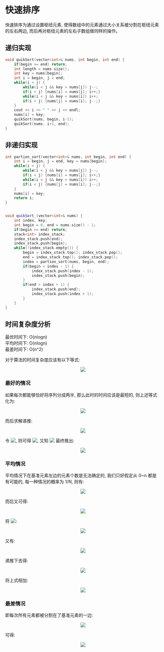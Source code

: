 # 快速排序

快速排序为通过设置枢纽元素, 使得数组中的元素通过大小关系被分割在枢纽元素的左右两边, 而后再对枢纽元素的左右子数组做同样的操作。

## 递归实现

```c++
void quikSort(vector<int>& nums, int begin, int end) {
    if(begin >= end) return;
    int length = nums.size();
    int key = nums[begin];
    int i = begin, j = end;
    while(i < j) {
        while(i < j && key > nums[j]) j--;
        if(i < j) {nums[i] = nums[j]; i++;}
        while(i < j && key < nums[i]) i++;
        if(i < j) {nums[j] = nums[i]; j--;}
    }
    cout << i << " " << j << endl;
    nums[i] = key;
    quikSort(nums, begin, i-1);
    quikSort(nums, i+1, end);
}
```

## 非递归实现

```c++
int partion_sort(vector<int>& nums, int begin, int end) {
    int i = begin, j = end, key = nums[begin];
    while(i < j) {
        while(i < j && key > nums[j]) j--;
        if(i < j) {nums[i] = nums[j]; i++;}
        while(i < j && key < nums[i]) i++;
        if(i < j) {nums[j] = nums[i]; j--;}
    }
    nums[i] = key;
    return i;
}


void quikSort_(vector<int>& nums) {
    int index, key;
    int begin = 0, end = nums.size() - 1;
    if(begin >= end) return;
    stack<int> index_stack;
    index_stack.push(end);
    index_stack.push(begin);
    while(!index_stack.empty()) {
        begin = index_stack.top(); index_stack.pop();
        end = index_stack.top(); index_stack.pop();
        index = partion_sort(nums, begin, end);
        if(begin < index - 1) {
            index_stack.push(index - 1);
            index_stack.push(begin);
        }
        if(end > index + 1) {
            index_stack.push(end);
            index_stack.push(index + 1);
        }
    }
}
```

## 时间复杂度分析

最优时间下: O(nlogn)  
平均时间下: O(nlogn)  
最差时间下: O(n^2)  

对于算法的时间复杂度应该有以下等式:  
<!-- $$
T(n) = T(i-1) + T(n-i) + cn
$$ --> 

<div align="center"><img style="background: white;" src="https://render.githubusercontent.com/render/math?math=T(n)%20%3D%20T(i-1)%20%2B%20T(n-i)%20%2B%20cn%0D"></div>

### 最好的情况

如果每次都能够恰好将序列分成两半, 那么此时的时间应该是最短的, 则上述等式化为:  
<!-- $$
T(n) = 2T(n/2) + cn
$$ --> 

<div align="center"><img style="background: white;" src="https://render.githubusercontent.com/render/math?math=T(n)%20%3D%202T(n%2F2)%20%2B%20cn%0D"></div>

而后求解递推:  
<!-- $$
\begin{split}
T(n) &= 2T(n/2) + cn\\
     &= 2(2T(n/4) + cn) + cn \\
     &= 2(2(T(n/8) + cn) + cn) + cn \\
     &= ......\\
     &= 2^kT(n/2^k) + kcn 
\end{split}
$$ --> 

<div align="center"><img style="background: white;" src="https://render.githubusercontent.com/render/math?math=%5Cbegin%7Bsplit%7D%0D%0AT(n)%20%26%3D%202T(n%2F2)%20%2B%20cn%5C%5C%0D%0A%20%20%20%20%20%26%3D%202(2T(n%2F4)%20%2B%20cn)%20%2B%20cn%20%5C%5C%0D%0A%20%20%20%20%20%26%3D%202(2(T(n%2F8)%20%2B%20cn)%20%2B%20cn)%20%2B%20cn%20%5C%5C%0D%0A%20%20%20%20%20%26%3D%20......%5C%5C%0D%0A%20%20%20%20%20%26%3D%202%5EkT(n%2F2%5Ek)%20%2B%20kcn%20%0D%0A%5Cend%7Bsplit%7D%0D"></div>

令 <!-- $n/2^k = 1$ --> <img style="transform: translateY(0.1em); background: white;" src="https://render.githubusercontent.com/render/math?math=n%2F2%5Ek%20%3D%201">, 则可得 <!-- $k = \log_2n$ --> <img style="transform: translateY(0.1em); background: white;" src="https://render.githubusercontent.com/render/math?math=k%20%3D%20%5Clog_2n">, 又知 <!-- $T(1) = 0$ --> <img style="transform: translateY(0.1em); background: white;" src="https://render.githubusercontent.com/render/math?math=T(1)%20%3D%200"> 最终推出:  
<!-- $$
\begin{split}
T(n) &= 2^kT(n/2^k) + kcn \\
     &= 2^kT(1) + \log_2(n)cn \\
     &= \log_2(n)cn 
\end{split}
$$ --> 

<div align="center"><img style="background: white;" src="https://render.githubusercontent.com/render/math?math=%5Cbegin%7Bsplit%7D%0D%0AT(n)%20%26%3D%202%5EkT(n%2F2%5Ek)%20%2B%20kcn%20%5C%5C%0D%0A%20%20%20%20%20%26%3D%202%5EkT(1)%20%2B%20%5Clog_2(n)cn%20%5C%5C%0D%0A%20%20%20%20%20%26%3D%20%5Clog_2(n)cn%20%0D%0A%5Cend%7Bsplit%7D%0D"></div>

### 平均情况

平均情况下在基准元素左边的元素个数是无法确定的, 我们只好假定从 0~n 都是有可能的, 每一种情况的概率为 1/N, 则有:

<!-- $$
\begin{split}
T(n)  = \frac{2}{n}[\sum_{i=0}^{n-1}T(i)] + cn \\
nT(n) = 2sum_{i=0}^{n-1}T(i) + cn^2 \\
\end{split}
$$ --> 

<div align="center"><img style="background: white;" src="https://render.githubusercontent.com/render/math?math=%5Cbegin%7Bsplit%7D%0D%0AT(n)%20%20%3D%20%5Cfrac%7B2%7D%7Bn%7D%5B%5Csum_%7Bi%3D0%7D%5E%7Bn-1%7DT(i)%5D%20%2B%20cn%20%5C%5C%0D%0AnT(n)%20%3D%202sum_%7Bi%3D0%7D%5E%7Bn-1%7DT(i)%20%2B%20cn%5E2%20%5C%5C%0D%0A%5Cend%7Bsplit%7D%0D"></div>

而后又可得:  
<!-- $$
(n-1)T(n-1) = 2\sum_{i=0}^{n-2}T(i) + c(n-1)^2
$$ --> 

<div align="center"><img style="background: white;" src="https://render.githubusercontent.com/render/math?math=(n-1)T(n-1)%20%3D%202%5Csum_%7Bi%3D0%7D%5E%7Bn-2%7DT(i)%20%2B%20c(n-1)%5E2%0D"></div>


将 <!-- $T(n-1) - T(n)$ --> <img style="transform: translateY(0.1em); background: white;" src="https://render.githubusercontent.com/render/math?math=T(n-1)%20-%20T(n)">:  

<!-- $$
\begin{split}
    nT(n) = (n+1)T(n-1) + 2cn - c
\end{split}
$$ --> 

<div align="center"><img style="background: white;" src="https://render.githubusercontent.com/render/math?math=%5Cbegin%7Bsplit%7D%0D%0A%20%20%20%20nT(n)%20%3D%20(n%2B1)T(n-1)%20%2B%202cn%20-%20c%0D%0A%5Cend%7Bsplit%7D%0D"></div>

又有:  

<!-- $$
\frac{T(n)}{n+1} = \frac{T(n-1)}{n} + \frac{2c}{n+1}
$$ --> 

<div align="center"><img style="background: white;" src="https://render.githubusercontent.com/render/math?math=%5Cfrac%7BT(n)%7D%7Bn%2B1%7D%20%3D%20%5Cfrac%7BT(n-1)%7D%7Bn%7D%20%2B%20%5Cfrac%7B2c%7D%7Bn%2B1%7D%0D"></div>

递推下去得:  

<!-- $$
\begin{split}
&\frac{T(n)}{n+1} = \frac{T(n-1)}{n} + \frac{2c}{n+1} \\
&\frac{T(n)}{n+1} = \frac{T(n-1)}{n} + \frac{2c}{n+1} \\
&...... \\
&\frac{T(3)}{4} = \frac{T(2)}{3} + \frac{2c}{4} \\
&\frac{T(2)}{3} = \frac{T(1)}{2} + \frac{2c}{3} \\
&\end{split}
$$ --> 

<div align="center"><img style="background: white;" src="https://render.githubusercontent.com/render/math?math=%5Cbegin%7Bsplit%7D%0D%0A%26%5Cfrac%7BT(n)%7D%7Bn%2B1%7D%20%3D%20%5Cfrac%7BT(n-1)%7D%7Bn%7D%20%2B%20%5Cfrac%7B2c%7D%7Bn%2B1%7D%20%5C%5C%0D%0A%26%5Cfrac%7BT(n)%7D%7Bn%2B1%7D%20%3D%20%5Cfrac%7BT(n-1)%7D%7Bn%7D%20%2B%20%5Cfrac%7B2c%7D%7Bn%2B1%7D%20%5C%5C%0D%0A%26......%20%5C%5C%0D%0A%26%5Cfrac%7BT(3)%7D%7B4%7D%20%3D%20%5Cfrac%7BT(2)%7D%7B3%7D%20%2B%20%5Cfrac%7B2c%7D%7B4%7D%20%5C%5C%0D%0A%26%5Cfrac%7BT(2)%7D%7B3%7D%20%3D%20%5Cfrac%7BT(1)%7D%7B2%7D%20%2B%20%5Cfrac%7B2c%7D%7B3%7D%20%5C%5C%0D%0A%26%5Cend%7Bsplit%7D%0D"></div>

将上式相加:  

<!-- $$
\begin{split}
&\frac{T(n)}{n+1} = 2c(\frac{1}{3} + \frac{1}{4} + ...... + \frac{1}{n+1}) + \frac{T(1)}{2} \\
&T(n) = 2c(n+1)\sum_{i=3}^{n+1}\frac{1}{i} \\
&T(n) = 2c(n+1)(\log_e(N+1) + \gamma - \frac{3}{2}) \\
&T(n) = O(nlogn) \\
\end{split}
$$ --> 

<div align="center"><img style="background: white;" src="https://render.githubusercontent.com/render/math?math=%5Cbegin%7Bsplit%7D%0D%0A%26%5Cfrac%7BT(n)%7D%7Bn%2B1%7D%20%3D%202c(%5Cfrac%7B1%7D%7B3%7D%20%2B%20%5Cfrac%7B1%7D%7B4%7D%20%2B%20......%20%2B%20%5Cfrac%7B1%7D%7Bn%2B1%7D)%20%2B%20%5Cfrac%7BT(1)%7D%7B2%7D%20%5C%5C%0D%0A%26T(n)%20%3D%202c(n%2B1)%5Csum_%7Bi%3D3%7D%5E%7Bn%2B1%7D%5Cfrac%7B1%7D%7Bi%7D%20%5C%5C%0D%0A%26T(n)%20%3D%202c(n%2B1)(%5Clog_e(N%2B1)%20%2B%20%5Cgamma%20-%20%5Cfrac%7B3%7D%7B2%7D)%20%5C%5C%0D%0A%26T(n)%20%3D%20O(nlogn)%20%5C%5C%0D%0A%5Cend%7Bsplit%7D%0D"></div>

### 最差情况

即每次所有元素都被分割在了基准元素的一边:  

<!-- $$
\begin{split}
&T(n) = T(n-1) + cn \\
&T(n-1) = T(n-2) + cn \\
&T(n-2) = T(n-3) + cn \\
&... \\
&T(2) = T(1) + cn \\
\end{split}
$$ --> 

<div align="center"><img style="background: white;" src="https://render.githubusercontent.com/render/math?math=%5Cbegin%7Bsplit%7D%0D%0A%26T(n)%20%3D%20T(n-1)%20%2B%20cn%20%5C%5C%0D%0A%26T(n-1)%20%3D%20T(n-2)%20%2B%20cn%20%5C%5C%0D%0A%26T(n-2)%20%3D%20T(n-3)%20%2B%20cn%20%5C%5C%0D%0A%26...%20%5C%5C%0D%0A%26T(2)%20%3D%20T(1)%20%2B%20cn%20%5C%5C%0D%0A%5Cend%7Bsplit%7D%0D"></div>

可得: 

<!-- $$
\begin{split}
&T(n) = T(1) + cn^2 \\
&T(n) = cn^2 \\
&T(n) = O(n^2) \\
\end{split}
$$ --> 

<div align="center"><img style="background: white;" src="https://render.githubusercontent.com/render/math?math=%5Cbegin%7Bsplit%7D%0D%0A%26T(n)%20%3D%20T(1)%20%2B%20cn%5E2%20%5C%5C%0D%0A%26T(n)%20%3D%20cn%5E2%20%5C%5C%0D%0A%26T(n)%20%3D%20O(n%5E2)%20%5C%5C%0D%0A%5Cend%7Bsplit%7D%0D"></div>